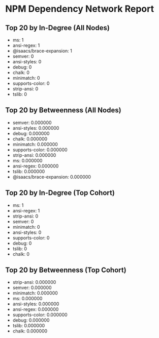 # NPM Dependency Network Report

## Top 20 by In-Degree (All Nodes)
- ms: 1
- ansi-regex: 1
- @isaacs/brace-expansion: 1
- semver: 0
- ansi-styles: 0
- debug: 0
- chalk: 0
- minimatch: 0
- supports-color: 0
- strip-ansi: 0
- tslib: 0

## Top 20 by Betweenness (All Nodes)
- semver: 0.000000
- ansi-styles: 0.000000
- debug: 0.000000
- chalk: 0.000000
- minimatch: 0.000000
- supports-color: 0.000000
- strip-ansi: 0.000000
- ms: 0.000000
- ansi-regex: 0.000000
- tslib: 0.000000
- @isaacs/brace-expansion: 0.000000

## Top 20 by In-Degree (Top Cohort)
- ms: 1
- ansi-regex: 1
- strip-ansi: 0
- semver: 0
- minimatch: 0
- ansi-styles: 0
- supports-color: 0
- debug: 0
- tslib: 0
- chalk: 0

## Top 20 by Betweenness (Top Cohort)
- strip-ansi: 0.000000
- semver: 0.000000
- minimatch: 0.000000
- ms: 0.000000
- ansi-styles: 0.000000
- ansi-regex: 0.000000
- supports-color: 0.000000
- debug: 0.000000
- tslib: 0.000000
- chalk: 0.000000